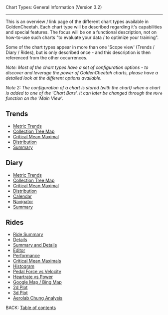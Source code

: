 Chart Types: General Information (Version 3.2)
***

This is an overview / link page of the different chart types available in GoldenCheetah. Each chart type will be described regarding it's capabilities and special features. The focus will be on a functional description, not on how-to-use such charts "to evaluate your data / to optimize your training".

Some of the chart types appear in more than one 'Scope view' (Trends / Diary / Rides), but is only described once - and this description is then referenced from the other occurrences.

_Note: Most of the chart types have a set of configuration options - to discover and leverage the power of GoldenCheetah charts, please have a detailed look at the different options available._

_Note 2: The configuration of a chart is stored (with the chart) when a chart is added to one of the 'Chart Bars'. It can later be changed through the `More` function on the 'Main View'._


## Trends

* [Metric Trends](UG_ChartTypes_Trends#metric-trends)
* [Collection Tree Map](UG_ChartTypes_Trends#collection-tree-map)
* [Critical Mean Maximal](UG_ChartTypes_Trends#metric-critical-mean-maximal)
* [Distribution](UG_ChartTypes_Trends#distribution)
* [Summary](UG_ChartTypes_Trends#summary)


## Diary

* [Metric Trends](UG_ChartTypes_Diary#metric-trends)
* [Collection Tree Map](UG_ChartTypes_Diary#collection-tree-map)
* [Critical Mean Maximal](UG_ChartTypes_Diary#critical-mean-maximal)
* [Distribution](UG_ChartTypes_Diary#distribution)
* [Calendar](UG_ChartTypes_Diary#calendar)
* [Navigator](UG_ChartTypes_Diary#navigator)
* [Summary](UG_ChartTypes_Diary#summary)

## Rides

* [Ride Summary](UG_ChartTypes_Rides#ride-summary)
* [Details](UG_ChartTypes_Rides#details)
* [Summary and Details](UG_ChartTypes_Rides#summary-and-details)
* [Editor](UG_ChartTypes_Rides#editor)
* [Performance](UG_ChartTypes_Rides#performance)
* [Critical Mean Maximals](UG_ChartTypes_Rides#critical-mean-maximals)
* [Histogram](UG_ChartTypes_Rides#histogram)
* [Pedal Force vs Velocity](UG_ChartTypes_Rides#pedal-force-vs-velocity)
* [Heartrate vs Power](UG_ChartTypes_Rides#heartrate-vs-power)
* [Google Map / Bing Map](UG_ChartTypes_Rides#google-map--bing-map)
* [2d Plot](UG_ChartTypes_Rides#2d-plot)
* [3d Plot](UG_ChartTypes_Rides#3d-plot)
* [Aerolab Chung Analysis](UG_ChartTypes_Rides#aerolab-chung-analysis)

BACK: [Table of contents](UG_Main-Page_Table-of-contents)


